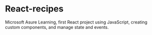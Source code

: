# React-recipes
Microsoft Asure Learning, first React project using JavaScript, creating custom components, and manage state and events.
